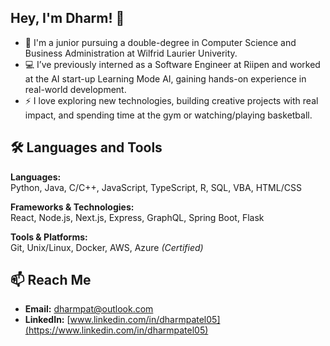 ## Hey, I'm Dharm! 👋

<!--
**dharmp0/dharmp0** is a ✨ _special_ ✨ repository because its `README.md` (this file) appears on your GitHub profile.

Here are some ideas to get you started:

- 🔭 I’m currently working on ...
- 🌱 I’m currently learning ...
- 👯 I’m looking to collaborate on ...
- 🤔 I’m looking for help with ...
- 💬 Ask me about ...
- 📫 How to reach me: ...
- 😄 Pronouns: ...
- ⚡ Fun fact: ...
-->  

- 🔭 I'm a junior pursuing a double-degree in Computer Science and Business Administration at Wilfrid Laurier Univerity.
- 💻 I’ve previously interned as a Software Engineer at Riipen and worked at the AI start-up Learning Mode AI, gaining hands-on experience in real-world development.
- ⚡ I love exploring new technologies, building creative projects with real impact, and spending time at the gym or watching/playing basketball.

## 🛠 Languages and Tools

**Languages:**  
Python, Java, C/C++, JavaScript, TypeScript, R, SQL, VBA, HTML/CSS

**Frameworks & Technologies:**  
React, Node.js, Next.js, Express, GraphQL, Spring Boot, Flask

**Tools & Platforms:**  
Git, Unix/Linux, Docker, AWS, Azure *(Certified)*

## 📫 Reach Me
- **Email:** [dharmpat@outlook.com](mailto:dharmpat@outlook.com)  
- **LinkedIn:** [www.linkedin.com/in/dharmpatel05](https://www.linkedin.com/in/dharmpatel05)
